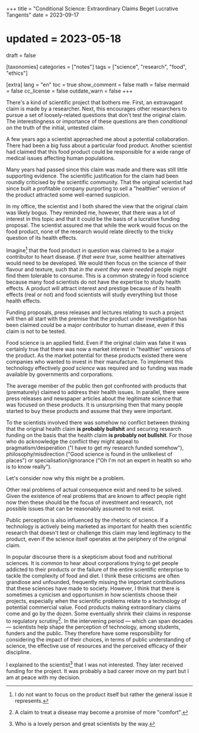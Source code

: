 +++
title = "Conditional Science: Extraordinary Claims Beget Lucrative Tangents"
date = 2023-09-17
# updated = 2023-05-18
draft = false

[taxonomies]
categories = ["notes"]
tags = ["science", "research", "food", "ethics"]

[extra]
lang = "en"
toc = true
show_comment = false
math = false
mermaid = false
cc_license = false
outdate_warn = false
+++

There's a kind of scientific project that bothers me. First, an
extravagant claim is made by a researcher. Next, this encourages other
researchers to pursue a set of loosely-related questions that don't test
the original claim. The interestingness or importance of these
questions are then *conditional* on the truth of the initial, 
untested claim.

<!-- more -->

A few years ago a scientist approached me about a potential
collaboration. There had been a big fuss about a particular food
product. Another scientist had claimed that this food product could be
responsible for a wide range of medical issues affecting human
populations.

Many years had passed since this claim was made and there was still
little supporting evidence. The scientific justification for the claim
had been roundly criticised by the scientific community. That the
original scientist had since built a profitable company purporting to
sell a "healthier" version of the product attracted some well-earned
suspicion.

In my office, the scientist and I both shared the view that the
original claim was likely bogus. They reminded me, however, that there
was a lot of interest in this topic and that it could be the basis of
a lucrative funding proposal. The scientist assured me that while the
work would focus on the food product, none of the research would
relate directly to the tricky question of its health effects.

Imagine[^1] that the food product in question was claimed to be a
major contributor to heart disease. *If that were true*, some
healthier alternatives would need to be developed. We would then focus
on the science of their flavour and texture, such that *in the event
they were needed* people might find them tolerable to consume. This is
a common strategy in food science because many food scientists do not
have the expertise to study health effects. A product will attract
interest and prestige because of its health effects (real or not) and
food scientists will study everything but those health effects.

Funding proposals, press releases and lectures relating to such a
project will then all start with the premise that the product under
investigation has been claimed *could* be a major contributor to human
disease, even if this claim is not to be tested.

Food science is an applied field. Even if the original claim was false
it was certainly true that there was now a market interest in
"healthier" versions of the product. As the market potential for these
products existed there were companies who wanted to invest in their
manufacture. To implement this technology effectively *good science*
was required and so funding was made available by governments and
corporations.

The average member of the public then got confronted with products
that (prematurely) claimed to address their health issues. In
parallel, there were press releases and newspaper articles about the
legitimate science that was focused on these products. It is
unsurprising then that many people started to buy these products and
assume that they were important.

To the scientists involved there was somehow no conflict between
thinking that the original health claim **is probably bullshit** and
securing research funding on the basis that the health claim **is
probably not bullshit**. For those who do acknowledge the conflict they
might appeal to pragmatism/desperation ("I have to get my research
funded somehow"), philosophy/misdirection ("Good science is found in
the unlikeliest of places") or specialisation/ignorance ("Oh I'm not
an expert in health so who is to know really").

Let's consider now why this might be a problem.

Other real problems of actual consequence exist and need to be solved.
Given the existence of real problems that are known to affect people
right now then these should be the focus of investment and research,
not possible issues that can be reasonably assumed to not exist.

Public perception is also influenced by the rhetoric of science. If a
technology is actively being marketed as important for health then
scientific research that doesn't test or challenge this claim may lend
legitimacy to the product, even if the science itself operates at the
periphery of the original claim.

In popular discourse there is a skepticism about food and nutritional
sciences. It is common to hear about corporations trying to get people
addicted to their products or the failure of the entire scientific
enterprise to tackle the complexity of food and diet. I think these
criticisms are often grandiose and unfounded, frequently missing the
important contributions that these sciences have made to society.
However, I think that there is sometimes a cynicism and opportunism in
how scientists choose their projects, especially when the scientific
problems relate to a technology of potential commercial value. Food
products making extraordinary claims come and go by the dozen. Some
eventually shrink their claims in response to regulatory scrutiny[^2].
In the intervening period — which can span decades — scientists help
shape the perception of technology, among students, funders and the
public. They therefore have some responsibility for considering the
impact of their choices, in terms of public understanding of science,
the effective use of resources and the perceived efficacy of their
discipline.

I explained to the scientist[^3] that I was not interested. They later
received funding for the project. It was probably a bad career move on
my part but I am at peace with my decision.

[^1]: I do not want to focus on the product itself but rather the
    general issue it represents.

[^2]: A claim to treat a disease may become a promise of more "comfort".

[^3]: Who is a lovely person and great scientists by the way.
